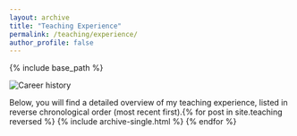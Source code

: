 ```yaml
---
layout: archive
title: "Teaching Experience"
permalink: /teaching/experience/
author_profile: false
---
```


{% include base_path %}

<p>
  <img src="Career.png" alt="Career history" style="max-width: 100%;">
</p>

Below, you will find a detailed overview of my teaching experience, listed in reverse chronological order (most recent first).{% for post in site.teaching reversed %}
  {% include archive-single.html %}
{% endfor %}
